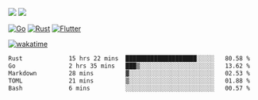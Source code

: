 [![](https://img.shields.io/badge/Windows_11-Pro-292e33?style=flat-square&logo=windows&logoColor=ffffff)](https://www.microsoft.com/en-us/windows/)
[![](https://img.shields.io/badge/macOS-Sonoma-292e33?style=flat-square&logo=apple&logoColor=ffffff)](https://www.apple.com/macbook-pro/) 

[![Go](https://img.shields.io/badge/-Go-DEA584?style=flat&logo=go&logoColor=000000)](https://golang.org/)
[![Rust](https://img.shields.io/badge/-Rust-DEA584?style=flat&logo=rust&logoColor=000000)](https://www.rust-lang.org)
[![Flutter](https://img.shields.io/badge/-Flutter-DEA584?style=flat&logo=flutter&logoColor=000000)](https://flutter.dev/)

[![wakatime](https://wakatime.com/badge/user/9bb0c784-91ca-4b5c-8e9c-b13ece0f7b09.svg)](https://wakatime.com/@9bb0c784-91ca-4b5c-8e9c-b13ece0f7b09)


<!--START_SECTION:waka-->

```txt
Rust             15 hrs 22 mins  ████████████████████░░░░░   80.58 %
Go               2 hrs 35 mins   ███▒░░░░░░░░░░░░░░░░░░░░░   13.62 %
Markdown         28 mins         ▓░░░░░░░░░░░░░░░░░░░░░░░░   02.53 %
TOML             21 mins         ▒░░░░░░░░░░░░░░░░░░░░░░░░   01.88 %
Bash             6 mins          ░░░░░░░░░░░░░░░░░░░░░░░░░   00.57 %
```

<!--END_SECTION:waka-->
